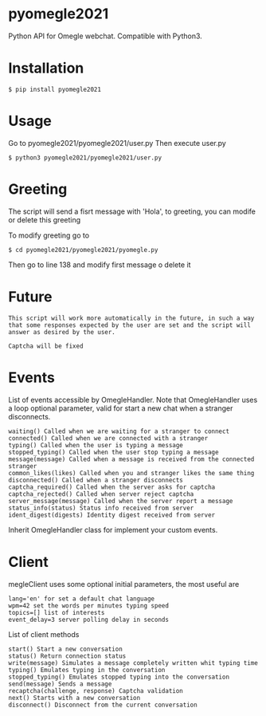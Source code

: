 # pyomegle2021
Python API for Omegle webchat. Compatible with Python3.
# Installation 
    $ pip install pyomegle2021
# Usage
Go to pyomegle2021/pyomegle2021/user.py
Then execute user.py

    $ python3 pyomegle2021/pyomegle2021/user.py

# Greeting
The script will send a fisrt message with 'Hola', to greeting, you can modife or delete this greeting

To modify greeting go to 

    $ cd pyomegle2021/pyomegle2021/pyomegle.py

Then go to line 138 and modify first message o delete it

# Future

    This script will work more automatically in the future, in such a way that some responses expected by the user are set and the script will answer as desired by the user.

    Captcha will be fixed

# Events
List of events accessible by OmegleHandler. Note that OmegleHandler uses a loop optional parameter, valid for start a new chat when a stranger disconnects.

    waiting() Called when we are waiting for a stranger to connect
    connected() Called when we are connected with a stranger
    typing() Called when the user is typing a message
    stopped_typing() Called when the user stop typing a message
    message(message) Called when a message is received from the connected stranger
    common_likes(likes) Called when you and stranger likes the same thing
    disconnected() Called when a stranger disconnects
    captcha_required() Called when the server asks for captcha
    captcha_rejected() Called when server reject captcha
    server_message(message) Called when the server report a message
    status_info(status) Status info received from server
    ident_digest(digests) Identity digest received from server

Inherit OmegleHandler class for implement your custom events.
# Client

megleClient uses some optional initial parameters, the most useful are

    lang='en' for set a default chat language
    wpm=42 set the words per minutes typing speed
    topics=[] list of interests
    event_delay=3 server polling delay in seconds

List of client methods

    start() Start a new conversation
    status() Return connection status
    write(message) Simulates a message completely written whit typing time
    typing() Emulates typing in the conversation
    stopped_typing() Emulates stopped typing into the conversation
    send(message) Sends a message
    recaptcha(challenge, response) Captcha validation
    next() Starts with a new conversation
    disconnect() Disconnect from the current conversation

